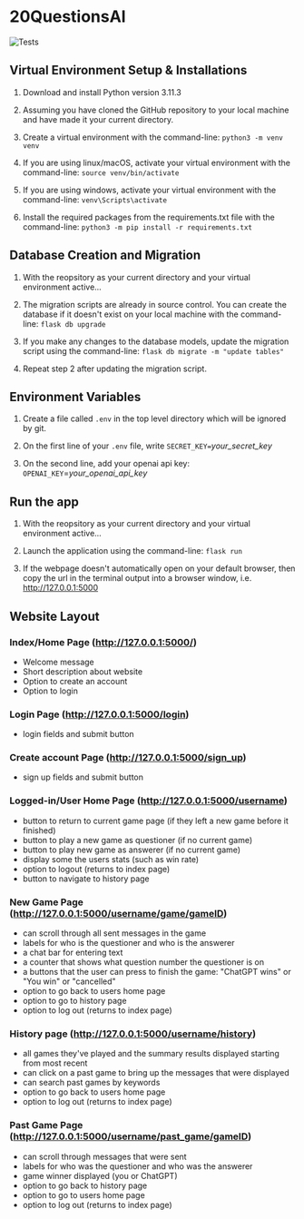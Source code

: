 # 20QuestionsAI

![Tests](https://github.com/FinnMurphy/20questionsAI/actions/workflows/tests.yml/badge.svg)

## Virtual Environment Setup & Installations

1. Download and install Python version 3.11.3

2. Assuming you have cloned the GitHub repository to your local machine and have made it your current directory. 

3. Create a virtual environment with the command-line: `python3 -m venv venv`

4. If you are using linux/macOS, activate your virtual environment with the command-line: `source venv/bin/activate`

5. If you are using windows, activate your virtual environment with the command-line: `venv\Scripts\activate`

6. Install the required packages from the requirements.txt file with the command-line: `python3 -m pip install -r requirements.txt`

## Database Creation and Migration

1. With the reopsitory as your current directory and your virtual environment active...

2. The migration scripts are already in source control. You can create the database if it doesn't exist on your local machine with the command-line: `flask db upgrade`

3. If you make any changes to the database models, update the migration script using the command-line: `flask db migrate -m "update tables"`

4. Repeat step 2 after updating the migration script.

## Environment Variables

1. Create a file called `.env` in the top level directory which will be ignored by git. 

2. On the first line of your `.env` file, write `SECRET_KEY=`*your_secret_key*

3. On the second line, add your openai api key: `OPENAI_KEY`=*your_openai_api_key*

## Run the app

1. With the reopsitory as your current directory and your virtual environment active...

2. Launch the application using the command-line: `flask run`

3. If the webpage doesn't automatically open on your default browser, then copy the url in the terminal output into a browser window, i.e. http://127.0.0.1:5000

## Website Layout

### Index/Home Page (http://127.0.0.1:5000/)
- Welcome message
- Short description about website
- Option to create an account
- Option to login

### Login Page (http://127.0.0.1:5000/login)
- login fields and submit button

### Create account Page (http://127.0.0.1:5000/sign_up)
- sign up fields and submit button

### Logged-in/User Home Page (http://127.0.0.1:5000/username)
- button to return to current game page (if they left a new game before it finished)
- button to play a new game as questioner (if no current game)
- button to play new game as answerer (if no current game)
- display some the users stats (such as win rate)
- option to logout (returns to index page)
- button to navigate to history page

### New Game Page (http://127.0.0.1:5000/username/game/gameID)
- can scroll through all sent messages in the game
- labels for who is the questioner and who is the answerer
- a chat bar for entering text
- a counter that shows what question number the questioner is on
- a buttons that the user can press to finish the game: "ChatGPT wins" or "You win" or "cancelled"
- option to go back to users home page
- option to go to history page
- option to log out (returns to index page)

### History page (http://127.0.0.1:5000/username/history)
- all games they've played and the summary results displayed starting from most recent
- can click on a past game to bring up the messages that were displayed
- can search past games by keywords
- option to go back to users home page
- option to log out (returns to index page)

### Past Game Page (http://127.0.0.1:5000/username/past_game/gameID)
- can scroll through messages that were sent
- labels for who was the questioner and who was the answerer
- game winner displayed (you or ChatGPT)
- option to go back to history page
- option to go to users home page
- option to log out (returns to index page)
